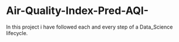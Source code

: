 # Air-Quality-Index-Pred-AQI-
In this project i have followed each and every step of a Data_Science lifecycle.
